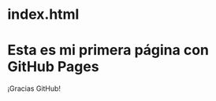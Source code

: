 # index.html
<html>
<h1> Esta es mi primera página con GitHub Pages </h1>
<p>¡Gracias GitHub!</p>
</html>
